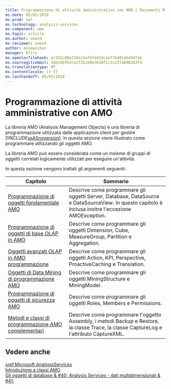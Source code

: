 ```yaml
---
title: Programmazione di attività amministrative con AMO | Documenti Microsoft
ms.date: 05/02/2018
ms.prod: sql
ms.technology: analysis-services
ms.component: amo
ms.topic: article
ms.author: owend
ms.reviewer: owend
author: minewiskan
manager: kfile
ms.openlocfilehash: ac932c68e218ecbaf4fdd19c1e77b491ab444feb
ms.sourcegitcommit: 2ddc0bfb3ce2f2b160e3638f1c2c237a898263f4
ms.translationtype: MT
ms.contentlocale: it-IT
ms.lasthandoff: 05/03/2018
---
```

# <a name="programming-administrative-tasks-with-amo"></a>Programmazione di attività amministrative con AMO
  La libreria AMO (Analysis Management Objects) è una libreria di programmazione utilizzata dalle applicazioni client per gestire [!INCLUDE[ssASnoversion](../../../includes/ssasnoversion-md.md)]. In questa sezione viene illustrato come programmare utilizzando gli oggetti AMO.  
  
 La libreria AMO può essere considerata come un insieme di gruppi di oggetti correlati logicamente utilizzati per eseguire un'attività.  
  
 In questa sezione vengono trattati gli argomenti seguenti:  
  
|Capitolo|Sommario|  
|-------------|--------------|  
|[Programmazione di oggetti fondamentale AMO](../../../analysis-services/multidimensional-models/analysis-management-objects/programming-amo-fundamental-objects.md)|Descrive come programmare gli oggetti Server, Database, DataSource e DataSourceView. In questo capitolo è inclusa inoltre l'eccezione AMOException.|  
|[Programmazione di oggetti di base OLAP in AMO](../../../analysis-services/multidimensional-models/analysis-management-objects/programming-amo-olap-basic-objects.md)|Descrive come programmare gli oggetti Dimension, Cube, MeasureGroup, Partition e Aggregation.|  
|[Oggetti avanzati OLAP in AMO programmazione](../../../analysis-services/multidimensional-models/analysis-management-objects/programming-amo-olap-advanced-objects.md)|Descrive come programmare gli oggetti Action, KPI, Perspective, ProactiveCaching e Translation.|  
|[Oggetti di Data Mining di programmazione AMO](../../../analysis-services/multidimensional-models/analysis-management-objects/programming-amo-data-mining-objects.md)|Descrive come programmare gli oggetti MiningStructure e MiningModel.|  
|[Programmazione di oggetti di sicurezza AMO](../../../analysis-services/multidimensional-models/analysis-management-objects/programming-amo-security-objects.md)|Descrive come programmare gli oggetti Roles, Members e Permissions.|  
|[Metodi e classi di programmazione AMO complementari](../../../analysis-services/multidimensional-models/analysis-management-objects/programming-amo-complementary-classes-and-methods.md)|Descrive come programmare l'oggetto Assembly, i metodi Backup e Restore, la classe Trace, la classe CaptureLog e l'attributo CaptureXML.|  
  
## <a name="see-also"></a>Vedere anche  
 <xref:Microsoft.AnalysisServices>   
 [Introduzione a classi AMO](../../../analysis-services/multidimensional-models/analysis-management-objects/amo-classes-introduction.md)   
 [Gli oggetti di database & #40; Analysis Services - dati multidimensionali & #41;](../../../analysis-services/multidimensional-models/olap-logical/database-objects-analysis-services-multidimensional-data.md)  
  
  

